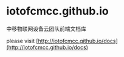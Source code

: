 iotofcmcc.github.io
===============

中移物联网设备云团队前端文档库

please visit [http://iotofcmcc.github.io/docs](http://iotofcmcc.github.io/docs)
